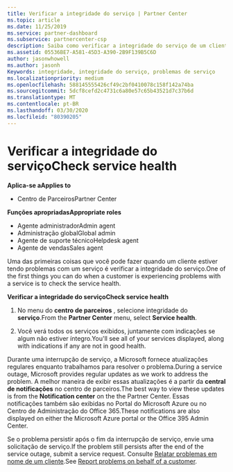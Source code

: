 ```yaml
---
title: Verificar a integridade do serviço | Partner Center
ms.topic: article
ms.date: 11/25/2019
ms.service: partner-dashboard
ms.subservice: partnercenter-csp
description: Saiba como verificar a integridade do serviço de um cliente quando eles enfrentam um problema com um serviço.
ms.assetid: 05536BE7-A581-45D3-A390-2B9F139B5C6D
author: jasonwhowell
ms.author: jasonh
Keywords: integridade, integridade do serviço, problemas de serviço
ms.localizationpriority: medium
ms.openlocfilehash: 588145555426cf49c2bf0410078c158f142a74ba
ms.sourcegitcommit: 5dcf8cefd2c4731c6a80e57c65b43521d7c37b6d
ms.translationtype: MT
ms.contentlocale: pt-BR
ms.lasthandoff: 03/30/2020
ms.locfileid: "80390205"
---
```

# <a name="check-service-health"></a><span data-ttu-id="dfb34-104">Verificar a integridade do serviço</span><span class="sxs-lookup"><span data-stu-id="dfb34-104">Check service health</span></span>

<span data-ttu-id="dfb34-105">**Aplica-se a**</span><span class="sxs-lookup"><span data-stu-id="dfb34-105">**Applies to**</span></span>

- <span data-ttu-id="dfb34-106">Centro de Parceiros</span><span class="sxs-lookup"><span data-stu-id="dfb34-106">Partner Center</span></span>

<span data-ttu-id="dfb34-107">**Funções apropriadas**</span><span class="sxs-lookup"><span data-stu-id="dfb34-107">**Appropriate roles**</span></span>

- <span data-ttu-id="dfb34-108">Agente administrador</span><span class="sxs-lookup"><span data-stu-id="dfb34-108">Admin agent</span></span>
- <span data-ttu-id="dfb34-109">Administração global</span><span class="sxs-lookup"><span data-stu-id="dfb34-109">Global admin</span></span>
- <span data-ttu-id="dfb34-110">Agente de suporte técnico</span><span class="sxs-lookup"><span data-stu-id="dfb34-110">Helpdesk agent</span></span>
- <span data-ttu-id="dfb34-111">Agente de vendas</span><span class="sxs-lookup"><span data-stu-id="dfb34-111">Sales agent</span></span>

<span data-ttu-id="dfb34-112">Uma das primeiras coisas que você pode fazer quando um cliente estiver tendo problemas com um serviço é verificar a integridade do serviço.</span><span class="sxs-lookup"><span data-stu-id="dfb34-112">One of the first things you can do when a customer is experiencing problems with a service is to check the service health.</span></span>

<span data-ttu-id="dfb34-113">**Verificar a integridade do serviço**</span><span class="sxs-lookup"><span data-stu-id="dfb34-113">**Check service health**</span></span>

1.  <span data-ttu-id="dfb34-114">No menu do **centro de parceiros** , selecione integridade do **serviço**.</span><span class="sxs-lookup"><span data-stu-id="dfb34-114">From the **Partner Center** menu, select **Service health**.</span></span> 

2.  <span data-ttu-id="dfb34-115">Você verá todos os serviços exibidos, juntamente com indicações se algum não estiver íntegro.</span><span class="sxs-lookup"><span data-stu-id="dfb34-115">You'll see all of your services displayed, along with indications if any are not in good health.</span></span> 

<span data-ttu-id="dfb34-116">Durante uma interrupção de serviço, a Microsoft fornece atualizações regulares enquanto trabalhamos para resolver o problema.</span><span class="sxs-lookup"><span data-stu-id="dfb34-116">During a service outage, Microsoft provides regular updates as we work to address the problem.</span></span> <span data-ttu-id="dfb34-117">A melhor maneira de exibir essas atualizações é a partir da **central de notificações** no centro de parceiros.</span><span class="sxs-lookup"><span data-stu-id="dfb34-117">The best way to view these updates is from the **Notification center** on the the Partner Center.</span></span> <span data-ttu-id="dfb34-118">Essas notificações também são exibidas no Portal do Microsoft Azure ou no Centro de Administração do Office 365.</span><span class="sxs-lookup"><span data-stu-id="dfb34-118">These notifications are also displayed on either the Microsoft Azure portal or the Office 395 Admin Center.</span></span>

<span data-ttu-id="dfb34-119">Se o problema persistir após o fim da interrupção de serviço, envie uma solicitação de serviço.</span><span class="sxs-lookup"><span data-stu-id="dfb34-119">If the problem still persists after the end of the service outage, submit a service request.</span></span> <span data-ttu-id="dfb34-120">Consulte [Relatar problemas em nome de um cliente](report-problems-on-behalf-of-a-customer.md).</span><span class="sxs-lookup"><span data-stu-id="dfb34-120">See [Report problems on behalf of a customer](report-problems-on-behalf-of-a-customer.md).</span></span>

 

 



